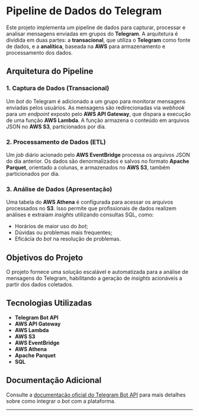 # Pipeline de Dados do Telegram

Este projeto implementa um pipeline de dados para capturar, processar e analisar mensagens enviadas em grupos do **Telegram**. A arquitetura é dividida em duas partes: a **transacional**, que utiliza o **Telegram** como fonte de dados, e a **analítica**, baseada na **AWS** para armazenamento e processamento dos dados.

## Arquitetura do Pipeline

### 1. **Captura de Dados (Transacional)**
Um *bot* do Telegram é adicionado a um grupo para monitorar mensagens enviadas pelos usuários. As mensagens são redirecionadas via *webhook* para um *endpoint* exposto pelo **AWS API Gateway**, que dispara a execução de uma função **AWS Lambda**. A função armazena o conteúdo em arquivos JSON no **AWS S3**, particionados por dia.

### 2. **Processamento de Dados (ETL)**
Um *job* diário acionado pelo **AWS EventBridge** processa os arquivos JSON do dia anterior. Os dados são denormalizados e salvos no formato **Apache Parquet**, orientado a colunas, e armazenados no **AWS S3**, também particionados por dia.

### 3. **Análise de Dados (Apresentação)**
Uma tabela do **AWS Athena** é configurada para acessar os arquivos processados no **S3**. Isso permite que profissionais de dados realizem análises e extraiam *insights* utilizando consultas SQL, como:
- Horários de maior uso do *bot*;
- Dúvidas ou problemas mais frequentes;
- Eficácia do *bot* na resolução de problemas.

## Objetivos do Projeto
O projeto fornece uma solução escalável e automatizada para a análise de mensagens do Telegram, habilitando a geração de *insights* acionáveis a partir dos dados coletados.

## Tecnologias Utilizadas
- **Telegram Bot API**
- **AWS API Gateway**
- **AWS Lambda**
- **AWS S3**
- **AWS EventBridge**
- **AWS Athena**
- **Apache Parquet**
- **SQL**

## Documentação Adicional
Consulte a [documentação oficial do Telegram Bot API](https://core.telegram.org/bots/api) para mais detalhes sobre como integrar o *bot* com a plataforma.

---
